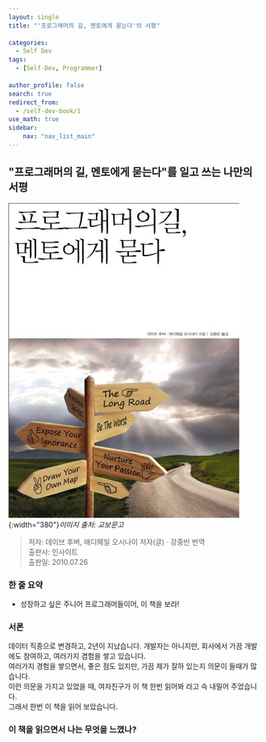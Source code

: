 ```yaml
---
layout: single 
title: "'프로그래머의 길, 멘토에게 묻는다'의 서평"

categories: 
  - Self Dev
tags:
  - [Self-Dev, Programmer]

author_profile: false
search: true
redirect_from:
  - /self-dev-book/1 
use_math: true
sidebar:
    nav: "nav_list_main"
---
```

## "프로그래머의 길, 멘토에게 묻는다"를 일고 쓰는 나만의 서평

![it_trend_book_cover](/images/books/self-dev-book/programmer_way.jpeg){:width="380"}*이미지 출처: 교보문고*

> 저자: 데이브 후버, 애디웨일 오시나이 저자(글) · 강중빈 번역 \
> 출판사: 인사이트 \
> 출판일: 2010.07.26 

### 한 줄 요약
- 성장하고 싶은 주니어 프로그래머들이어, 이 책을 보라!

### 서론
데이터 직종으로 변경하고, 2년이 지났습니다. 개발자는 아니지만, 회사에서 가끔 개발에도 참여하고, 여러가지 겸험을 쌓고 있습니다.\
여러가지 경험을 쌓으면서, 좋은 점도 있지만, 가끔 제가 잘하 있는지 의문이 들때가 많습니다.\
이런 의문을 가지고 있었을 때, 여자친구가 이 책 한번 읽어봐 라고 슥 내밀어 주었습니다.\
그래서 한번 이 책을 읽어 보았습니다.

### 이 책을 읽으면서 나는 무엇을 느꼈나?  
